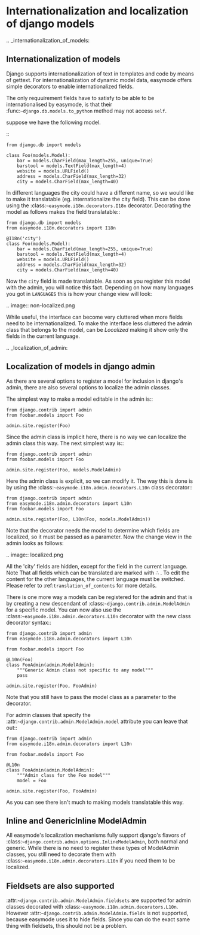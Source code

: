Internationalization and localization of django models
======================================================

.. _internationalization_of_models:

Internationalization of models
------------------------------

Django supports internationalization of text in templates and code by means of
gettext. For internationalization of dynamic model data, easymode offers simple
decorators to enable internationalized fields.

The only requuirement fields have to satisfy to be able to be internationalised
by easymode, is that their :func:`~django.db.models.to_python` method may not access ``self``.

suppose we have the following model.

::
    
    from django.db import models

    class Foo(models.Model):
        bar = models.CharField(max_length=255, unique=True)
        barstool = models.TextField(max_length=4)
        website = models.URLField()
        address = models.CharField(max_length=32)
        city = models.CharField(max_length=40)


In different languages the city could have a different name, so we would like to 
make it translatable (eg. internationalize the city field). This can be done using
the :class:`~easymode.i18n.decorators.I18n` decorator. Decorating the model as 
follows makes the field translatable::

    from django.db import models
    from easymode.i18n.decorators import I18n

    @I18n('city')
    class Foo(models.Model):
        bar = models.CharField(max_length=255, unique=True)
        barstool = models.TextField(max_length=4)
        website = models.URLField()
        address = models.CharField(max_length=32)
        city = models.CharField(max_length=40)
    
Now the ``city`` field is made translatable. As soon as you register this model 
with the admin, you will notice this fact. Depending on how many languages you got
in ``LANGUAGES`` this is how your change view will look:

.. image:: non-localized.png

While useful, the interface can become very cluttered when more fields need to
be internationalized. To make the interface less cluttered the admin class that
belongs to the model, can be *Localized* making it show only the fields in the
current language.

.. _localization_of_admin:

Localization of models in django admin
--------------------------------------

As there are several options to register a model for inclusion in django's admin,
there are also several options to localize the admin classes.

The simplest way to make a model editable in the admin is::

    from django.contrib import admin
    from foobar.models import Foo

    admin.site.register(Foo)

Since the admin class is implicit here, there is no way we can localize the
admin class this way. The next simplest way is::

    from django.contrib import admin
    from foobar.models import Foo

    admin.site.register(Foo, models.ModelAdmin)

Here the admin class is explicit, so we can modify it. The way this is done is by
using the :class:`~easymode.i18n.admin.decorators.L10n` class decorator::

    from django.contrib import admin
    from easymode.i18n.admin.decorators import L10n
    from foobar.models import Foo

    admin.site.register(Foo, L10n(Foo, models.ModelAdmin))

Note that the decorator needs the model to determine which fields are localized, so
it must be passed as a parameter. Now the change view in the admin looks as follows:

.. image:: localized.png

All the 'city' fields are hidden, except for the field in the current language. Note
That all fields which can be translated are marked with ∴ . To edit the content for 
the other languages, the current language must be switched. Please refer to 
:ref:`translation_of_contents` for more details.

There is one more way a models can be registered for the admin and that is by creating
a new descendant of :class:`~django.contrib.admin.ModelAdmin` for a specific model. You can now also use the 
:class:`~easymode.i18n.admin.decorators.L10n` decorator with the new class decorator syntax::

    from django.contrib import admin
    from easymode.i18n.admin.decorators import L10n

    from foobar.models import Foo

    @L10n(Foo)
    class FooAdmin(admin.ModelAdmin):
        """Generic Admin class not specific to any model"""
        pass
    
    admin.site.register(Foo, FooAdmin)

Note that you still have to pass the model class as a parameter to the decorator.

For admin classes that specify the :attr:`~django.contrib.admin.ModelAdmin.model` attribute you can leave that out::

    from django.contrib import admin
    from easymode.i18n.admin.decorators import L10n

    from foobar.models import Foo

    @L10n
    class FooAdmin(admin.ModelAdmin):
        """Admin class for the Foo model"""
        model = Foo

    admin.site.register(Foo, FooAdmin)

As you can see there isn't much to making models translatable this way.

Inline and GenericInline ModelAdmin
-----------------------------------

All easymode's localization mechanisms fully support django's flavors of
:class:`~django.contrib.admin.options.InlineModelAdmin`, both normal and generic. While there is no need to
register these types of ModelAdmin classes, you still need to decorate them
with :class:`~easymode.i18n.admin.decorators.L10n` if you need them to 
be localized.

Fieldsets are also supported
----------------------------

:attr:`~django.contrib.admin.ModelAdmin.fieldsets` are supported for admin classes decorated with 
:class:`~easymode.i18n.admin.decorators.L10n`. However :attr:`~django.contrib.admin.ModelAdmin.fields`
is not supported, because easymode uses it to hide fields. Since you can do the exact
same thing with fieldsets, this should not be a problem.